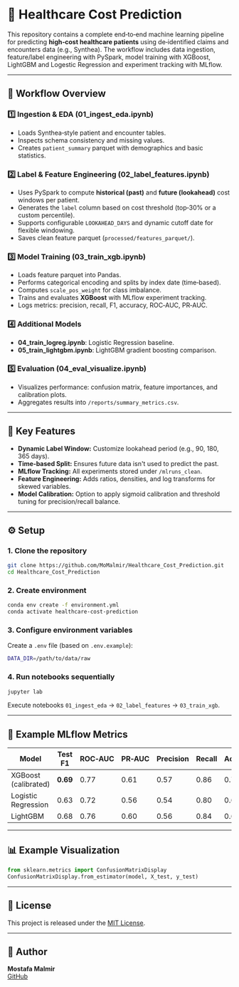 # 🏥 Healthcare Cost Prediction

This repository contains a complete end‑to‑end machine learning pipeline for predicting **high‑cost healthcare patients** using de‑identified claims and encounters data (e.g., Synthea). The workflow includes data ingestion, feature/label engineering with PySpark, model training with XGBoost, LightGBM and Logestic Regression and experiment tracking with MLflow.


---

## 🚀 Workflow Overview

### **1️⃣ Ingestion & EDA (01_ingest_eda.ipynb)**
- Loads Synthea‑style patient and encounter tables.  
- Inspects schema consistency and missing values.  
- Creates `patient_summary` parquet with demographics and basic statistics.  

### **2️⃣ Label & Feature Engineering (02_label_features.ipynb)**
- Uses PySpark to compute **historical (past)** and **future (lookahead)** cost windows per patient.  
- Generates the `label` column based on cost threshold (top‑30% or a custom percentile).  
- Supports configurable `LOOKAHEAD_DAYS` and dynamic cutoff date for flexible windowing.  
- Saves clean feature parquet (`processed/features_parquet/`).  

### **3️⃣ Model Training (03_train_xgb.ipynb)**
- Loads feature parquet into Pandas.  
- Performs categorical encoding and splits by index date (time‑based).  
- Computes `scale_pos_weight` for class imbalance.  
- Trains and evaluates **XGBoost** with MLflow experiment tracking.  
- Logs metrics: precision, recall, F1, accuracy, ROC‑AUC, PR‑AUC.  

### **4️⃣ Additional Models**
- **04_train_logreg.ipynb**: Logistic Regression baseline.  
- **05_train_lightgbm.ipynb**: LightGBM gradient boosting comparison.  

### **5️⃣ Evaluation (04_eval_visualize.ipynb)**  
- Visualizes performance: confusion matrix, feature importances, and calibration plots.  
- Aggregates results into `/reports/summary_metrics.csv`.  

---

## 🧠 Key Features

- **Dynamic Label Window:** Customize lookahead period (e.g., 90, 180, 365 days).  
- **Time‑based Split:** Ensures future data isn't used to predict the past.  
- **MLflow Tracking:** All experiments stored under `/mlruns_clean`.  
- **Feature Engineering:** Adds ratios, densities, and log transforms for skewed variables.  
- **Model Calibration:** Option to apply sigmoid calibration and threshold tuning for precision/recall balance.  

---

## ⚙️ Setup

### 1. Clone the repository
```bash
git clone https://github.com/MoMalmir/Healthcare_Cost_Prediction.git
cd Healthcare_Cost_Prediction
```

### 2. Create environment
```bash
conda env create -f environment.yml
conda activate healthcare-cost-prediction
```

### 3. Configure environment variables
Create a `.env` file (based on `.env.example`):
```bash
DATA_DIR=/path/to/data/raw
```

### 4. Run notebooks sequentially
```bash
jupyter lab
```
Execute notebooks `01_ingest_eda` → `02_label_features` → `03_train_xgb`.

---

## 🧩 Example MLflow Metrics

| Model | Test F1 | ROC‑AUC | PR‑AUC | Precision | Recall | Accuracy |
|--------|----------|----------|----------|------------|---------|-----------|
| XGBoost (calibrated) | **0.69** | 0.77 | 0.61 | 0.57 | 0.86 | 0.70 |
| Logistic Regression | 0.63 | 0.72 | 0.56 | 0.54 | 0.80 | 0.66 |
| LightGBM | 0.68 | 0.76 | 0.60 | 0.56 | 0.84 | 0.69 |

---

## 📊 Example Visualization
```python
from sklearn.metrics import ConfusionMatrixDisplay
ConfusionMatrixDisplay.from_estimator(model, X_test, y_test)
```

---

## 📄 License
This project is released under the [MIT License](LICENSE).

---

## 👤 Author
**Mostafa Malmir**  
[GitHub](https://github.com/MoMalmir) 
